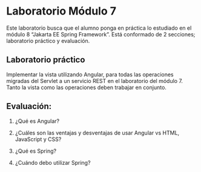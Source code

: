 # Laboratorio Módulo 7
Este laboratorio busca que el alumno ponga en práctica lo estudiado en el módulo 8 “Jakarta EE Spring Framework”. Está conformado de 2 secciones; laboratorio práctico y evaluación.

## Laboratorio práctico
Implementar la vista utilizando Angular, para todas las operaciones migradas del Servlet a un servicio REST en el laboratorio del módulo 7. Tanto la vista como las operaciones deben trabajar en conjunto.

## Evaluación:
1.	¿Qué es Angular?

2.	¿Cuáles son las ventajas y desventajas de usar Angular vs HTML, JavaScript y CSS?

3.	¿Qué es Spring?

4.	¿Cuándo debo utilizar Spring?